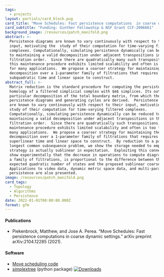 ```yaml
---
tags:
  - projects
layout: partials/card_block.pug
card_title: "Move Schedules: Fast persistence computations  in coarse dynamic settings"
card_subtitle: "Funding: Ginther Fellowship & NSF Grant CCF-2006661"
background_image: /resources/patch_manifold.png
abstract: >-
  Persistence diagrams are known to vary continuously with respect to their
  input, motivating the  study of their computation for time-varying filtered
  complexes. Computationally, simulating persistence dynamically can be reduced
  to maintaining a valid decomposition under adjacent transpositions in the
  filtration order.  Since there are quadratically many such transpositions,
  this maintenance procedure exhibits limited scalability and often is too fine
  for many applications.  We propose a coarser strategy for maintaining the
  decomposition over a 1-parameter family of filtrations that requires only
  subquadratic time and linear space to construct.
abstract_full: >-
  Matrix reduction is the standard procedure for computing the persistent
  homology of a filtered simplicial complex with $m$ simplices. Its output is a
  particular decomposition of the total boundary matrix, from which the
  persistence diagrams and generating cycles are derived.  Persistence diagrams
  are known to vary continuously with respect to their input, motivating the 
  study of their computation for time-varying filtered complexes.
  Computationally, simulating persistence dynamically can be reduced to
  maintaining a valid decomposition under adjacent transpositions in the
  filtration order.  Since there are quadratically such transpositions, this
  maintenance procedure exhibits limited scalability and often is too fine for
  many applications.  We propose a coarser strategy for maintaining the
  decomposition over a 1-parameter family of filtrations that requires only
  superlinear time and linear space to construct.  By reduction to a particular
  longest common subsequence problem, we show the storage needed to employ this
  strategy is actually sublinear in expectation.  Exploiting this connection, we
  show experimentally that the decrease in operations to compute diagrams across
  a family of filtrations, is proportional to the difference between the
  expected quadratic number of states and the proposed sublinear coarsening.
  Applications to video data, dynamic metric space data, and multi-parameter
  persistence are also presented.
image: /resources/patch_manifold.png
card_tags:
  - Topology
  - Algorithms
  - Persistence
date: 2022-01-01T00:00:00.000Z
format: gfm
---
```


<div class="flex items-center px-2 py-1 bg-gray-100">

<h4 class="font-bold bg-gray-100">
Publications
</h4>

</div>

<div class="p-2 overflow-auto px-4 py-2 bg-white-100">

<div class="prose-md lisc-desc text-sm space-y-2">

- Piekenbrock, Matthew, and Jose A. Perea. “Move Schedules: Fast
  persistence computations in coarse dynamic settings.” arXiv preprint
  arXiv:2104.12285 (2021).

</div>

</div>

<div class="flex items-center px-2 py-1 bg-gray-100">

<h4 class="font-bold bg-gray-100">
Software
</h4>

</div>

<div class="p-2 overflow-auto px-4 py-2 bg-white-100">

<div class="prose-md lisc-desc text-sm space-y-2">

- [Move scheduling code](https://github.com/peekxc/move_schedules)
- [simplextree](https://github.com/peekxc/simplextree) (python package)
  <a href="https://pepy.tech/project/simplextree" class="float-right"><img
  src="https://static.pepy.tech/badge/simplextree" alt="Downloads" /></a>

</div>

</div>
